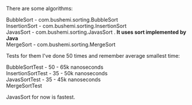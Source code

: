 There are some algorithms:

BubbleSort  - com.bushemi.sorting.BubbleSort <br/>
InsertionSort - com.bushemi.sorting.InsertionSort <br/>
JavasSort - com.bushemi.sorting.JavasSort .<b> It uses sort implemented by Java</b><br/>
MergeSort - com.bushemi.sorting.MergeSort <br/>

Tests for them I've done 50 times and remember average smallest time:

BubbleSortTest - 50 - 65k nanoseconds<br/>
InsertionSortTest - 35 - 50k nanoseconds<br/>
JavasSortTest - 35 - 45k nanoseconds<br/>
MergeSortTest

 JavasSort for now is fastest.